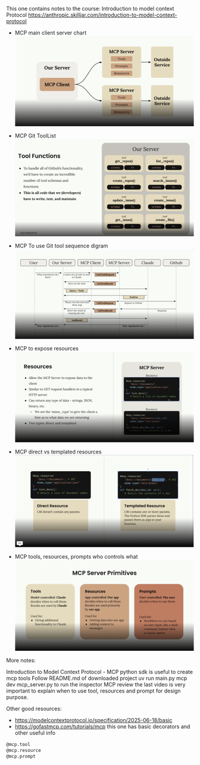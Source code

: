 This one contains notes to the course: Introduction to model context Protocol https://anthropic.skilljar.com/introduction-to-model-context-protocol

- MCP main client server chart
![MCP main client server chart](img/MCPMainChart.png)

- MCP Git ToolList
![MCPGitToolList](img/MCPGitToolList.png)

- MCP To use Git tool sequence digram
![MCPSequenceDiagram](img/MCPSequenceDiagram.png)

- MCP to expose resources
![MCPResource](img/MCPResource.png)

- MCP direct vs templated resources
![DirectAndTemplatedResource](img/DirectAndTemplatedResource.png)

- MCP tools, resources, prompts who controls what
![MCPReviewToolResourcesPrompt](img/MCPReviewToolResourcesPrompt.png)

More notes:

Introduction to Model Context Protocol - MCP python sdk is useful to create mcp tools
Follow README.md of downloaded project
uv run main.py
mcp dev mcp_server.py to run the inspector
MCP review the last video is very important to explain when to use tool, resources and prompt for design purpose.

Other good resources:
- https://modelcontextprotocol.io/specification/2025-06-18/basic
- https://gofastmcp.com/tutorials/mcp this one has basic decorators and other useful info

```
@mcp.tool
@mcp.resource
@mcp.prompt
```

